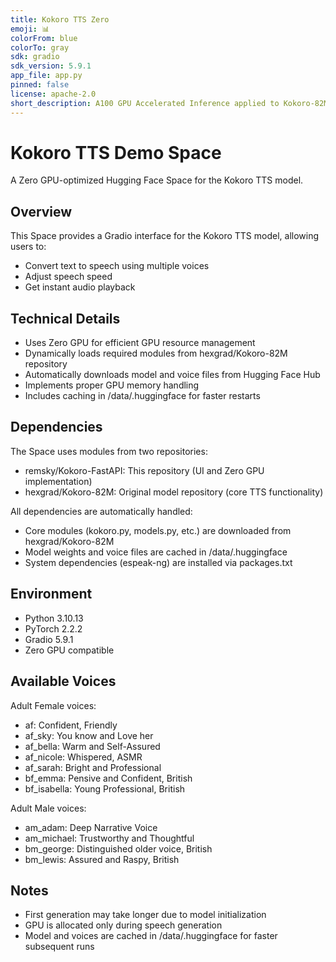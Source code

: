 ```yaml
---
title: Kokoro TTS Zero
emoji: 📊
colorFrom: blue
colorTo: gray
sdk: gradio
sdk_version: 5.9.1
app_file: app.py
pinned: false
license: apache-2.0
short_description: A100 GPU Accelerated Inference applied to Kokoro-82M TTS
---
```


# Kokoro TTS Demo Space

A Zero GPU-optimized Hugging Face Space for the Kokoro TTS model.

## Overview

This Space provides a Gradio interface for the Kokoro TTS model, allowing users to:
- Convert text to speech using multiple voices
- Adjust speech speed
- Get instant audio playback

## Technical Details

- Uses Zero GPU for efficient GPU resource management
- Dynamically loads required modules from hexgrad/Kokoro-82M repository
- Automatically downloads model and voice files from Hugging Face Hub
- Implements proper GPU memory handling
- Includes caching in /data/.huggingface for faster restarts

## Dependencies

The Space uses modules from two repositories:
- remsky/Kokoro-FastAPI: This repository (UI and Zero GPU implementation)
- hexgrad/Kokoro-82M: Original model repository (core TTS functionality)

All dependencies are automatically handled:
- Core modules (kokoro.py, models.py, etc.) are downloaded from hexgrad/Kokoro-82M
- Model weights and voice files are cached in /data/.huggingface
- System dependencies (espeak-ng) are installed via packages.txt

## Environment

- Python 3.10.13
- PyTorch 2.2.2
- Gradio 5.9.1
- Zero GPU compatible

## Available Voices

Adult Female voices:
- af: Confident, Friendly
- af_sky: You know and Love her
- af_bella: Warm and Self-Assured
- af_nicole: Whispered, ASMR
- af_sarah: Bright and Professional
- bf_emma: Pensive and Confident, British
- bf_isabella: Young Professional, British

Adult Male voices:
- am_adam: Deep Narrative Voice
- am_michael: Trustworthy and Thoughtful
- bm_george: Distinguished older voice, British
- bm_lewis: Assured and Raspy, British

## Notes

- First generation may take longer due to model initialization
- GPU is allocated only during speech generation
- Model and voices are cached in /data/.huggingface for faster subsequent runs
